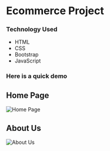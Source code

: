 # Ecommerce Project

### Technology Used

* HTML 
* CSS
* Bootstrap
* JavaScript
 
### Here is a quick demo 
## Home Page

![Home Page](https://user-images.githubusercontent.com/57295900/195789492-4ea2e421-3f88-4520-9614-4dcc6d54d13d.png)

## About Us

![About Us](https://user-images.githubusercontent.com/57295900/195789507-c517cd6f-0434-407f-b495-d7b75710bb43.png)
